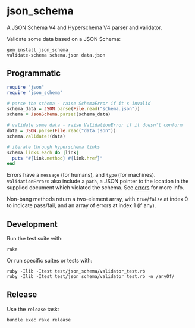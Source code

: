 # json_schema

A JSON Schema V4 and Hyperschema V4 parser and validator.

Validate some data based on a JSON Schema:

```
gem install json_schema
validate-schema schema.json data.json
```

## Programmatic

``` ruby
require "json"
require "json_schema"

# parse the schema - raise SchemaError if it's invalid
schema_data = JSON.parse(File.read("schema.json"))
schema = JsonSchema.parse!(schema_data)

# validate some data - raise ValidationError if it doesn't conform
data = JSON.parse(File.read("data.json"))
schema.validate!(data)

# iterate through hyperschema links
schema.links.each do |link|
  puts "#{link.method} #{link.href}"
end
```

Errors have a `message` (for humans), and `type` (for machines).
`ValidationError`s also include a `path`, a JSON pointer to the location in
the supplied document which violated the schema. See [errors](docs/errors.md)
for more info.

Non-bang methods return a two-element array, with `true`/`false` at index 0
to indicate pass/fail, and an array of errors at index 1 (if any).

## Development

Run the test suite with:

```
rake
```

Or run specific suites or tests with:

```
ruby -Ilib -Itest test/json_schema/validator_test.rb
ruby -Ilib -Itest test/json_schema/validator_test.rb -n /anyOf/
```

## Release

Use the `release` task:

```
bundle exec rake release
```
